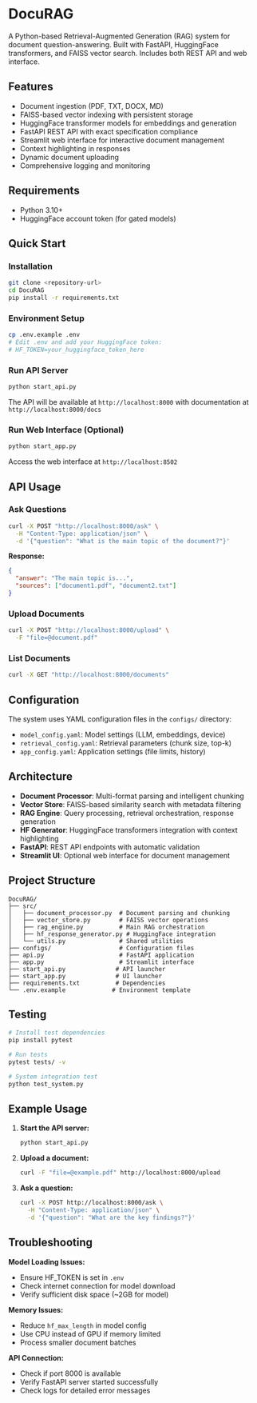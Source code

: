 # DocuRAG

A Python-based Retrieval-Augmented Generation (RAG) system for document question-answering. Built with FastAPI, HuggingFace transformers, and FAISS vector search. Includes both REST API and web interface.

## Features

- Document ingestion (PDF, TXT, DOCX, MD)
- FAISS-based vector indexing with persistent storage
- HuggingFace transformer models for embeddings and generation
- FastAPI REST API with exact specification compliance
- Streamlit web interface for interactive document management
- Context highlighting in responses
- Dynamic document uploading
- Comprehensive logging and monitoring

## Requirements

- Python 3.10+
- HuggingFace account token (for gated models)

## Quick Start

### Installation

```bash
git clone <repository-url>
cd DocuRAG
pip install -r requirements.txt
```

### Environment Setup

```bash
cp .env.example .env
# Edit .env and add your HuggingFace token:
# HF_TOKEN=your_huggingface_token_here
```

### Run API Server

```bash
python start_api.py
```

The API will be available at `http://localhost:8000` with documentation at `http://localhost:8000/docs`

### Run Web Interface (Optional)

```bash
python start_app.py
```

Access the web interface at `http://localhost:8502`

## API Usage

### Ask Questions

```bash
curl -X POST "http://localhost:8000/ask" \
  -H "Content-Type: application/json" \
  -d '{"question": "What is the main topic of the document?"}'
```

**Response:**
```json
{
  "answer": "The main topic is...",
  "sources": ["document1.pdf", "document2.txt"]
}
```

### Upload Documents

```bash
curl -X POST "http://localhost:8000/upload" \
  -F "file=@document.pdf"
```

### List Documents

```bash
curl -X GET "http://localhost:8000/documents"
```

## Configuration

The system uses YAML configuration files in the `configs/` directory:

- `model_config.yaml`: Model settings (LLM, embeddings, device)
- `retrieval_config.yaml`: Retrieval parameters (chunk size, top-k)
- `app_config.yaml`: Application settings (file limits, history)

## Architecture

- **Document Processor**: Multi-format parsing and intelligent chunking
- **Vector Store**: FAISS-based similarity search with metadata filtering  
- **RAG Engine**: Query processing, retrieval orchestration, response generation
- **HF Generator**: HuggingFace transformers integration with context highlighting
- **FastAPI**: REST API endpoints with automatic validation
- **Streamlit UI**: Optional web interface for document management

## Project Structure

```
DocuRAG/
├── src/
│   ├── document_processor.py  # Document parsing and chunking
│   ├── vector_store.py        # FAISS vector operations  
│   ├── rag_engine.py          # Main RAG orchestration
│   ├── hf_response_generator.py # HuggingFace integration
│   └── utils.py               # Shared utilities
├── configs/                   # Configuration files
├── api.py                     # FastAPI application
├── app.py                     # Streamlit interface
├── start_api.py              # API launcher
├── start_app.py              # UI launcher
├── requirements.txt          # Dependencies
└── .env.example             # Environment template
```

## Testing

```bash
# Install test dependencies
pip install pytest

# Run tests
pytest tests/ -v

# System integration test
python test_system.py
```

## Example Usage

1. **Start the API server:**
   ```bash
   python start_api.py
   ```

2. **Upload a document:**
   ```bash
   curl -F "file=@example.pdf" http://localhost:8000/upload
   ```

3. **Ask a question:**
   ```bash
   curl -X POST http://localhost:8000/ask \
     -H "Content-Type: application/json" \
     -d '{"question": "What are the key findings?"}'
   ```

## Troubleshooting

**Model Loading Issues:**
- Ensure HF_TOKEN is set in `.env`
- Check internet connection for model download
- Verify sufficient disk space (~2GB for model)

**Memory Issues:**
- Reduce `hf_max_length` in model config
- Use CPU instead of GPU if memory limited
- Process smaller document batches

**API Connection:**
- Check if port 8000 is available
- Verify FastAPI server started successfully
- Check logs for detailed error messages